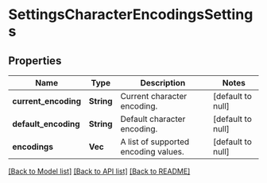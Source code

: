 # SettingsCharacterEncodingsSettings

## Properties
Name | Type | Description | Notes
------------ | ------------- | ------------- | -------------
**current_encoding** | **String** | Current character encoding. | [default to null]
**default_encoding** | **String** | Default character encoding. | [default to null]
**encodings** | **Vec<String>** | A list of supported encoding values. | [default to null]

[[Back to Model list]](../README.md#documentation-for-models) [[Back to API list]](../README.md#documentation-for-api-endpoints) [[Back to README]](../README.md)


